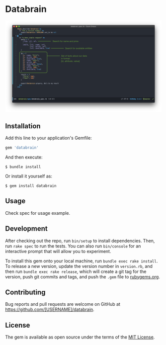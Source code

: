 # Databrain

<img src="./spec.png">

## Installation

Add this line to your application's Gemfile:

```ruby
gem 'databrain'
```

And then execute:

    $ bundle install

Or install it yourself as:

    $ gem install databrain

## Usage

Check spec for usage example.

## Development

After checking out the repo, run `bin/setup` to install dependencies. Then, run `rake spec` to run the tests. You can also run `bin/console` for an interactive prompt that will allow you to experiment.

To install this gem onto your local machine, run `bundle exec rake install`. To release a new version, update the version number in `version.rb`, and then run `bundle exec rake release`, which will create a git tag for the version, push git commits and tags, and push the `.gem` file to [rubygems.org](https://rubygems.org).

## Contributing

Bug reports and pull requests are welcome on GitHub at https://github.com/[USERNAME]/databrain.


## License

The gem is available as open source under the terms of the [MIT License](https://opensource.org/licenses/MIT).
